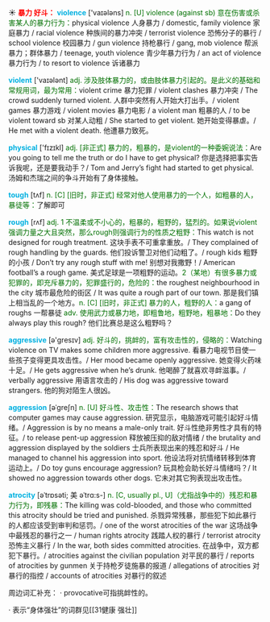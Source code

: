 ☀ <font color="red">**暴力 好斗：**</font>
<font color="sky blue">**violence**</font> ['vaɪələns] 
<font color="rgb(227, 108, 9)">n. [U] violence (against sb) 意在伤害或杀害某人的暴力行为：</font>physical violence 人身暴力 / domestic, family violence 家庭暴力 / racial violence 种族间的暴力冲突 / terrorist violence 恐怖分子的暴行 / school violence 校园暴力 / gun violence 持枪暴行 / gang, mob violence 帮派暴力；群体暴力 / teenage, youth violence 青少年暴力行为 / an act of violence 暴力行为 / to resort to violence 诉诸暴力

<font color="sky blue">**violent**</font> ['vaɪələnt] 
<font color="rgb(227, 108, 9)">adj. 涉及肢体暴力的，或由肢体暴力引起的。是此义的基础和常规用词，最为常用：</font>violent crime 暴力犯罪 / violent clashes 暴力冲突 / The crowd suddenly turned violent. 人群中突然有人开始大打出手。/ violent games 暴力游戏 / violent movies 暴力电影 / a violent man 粗暴的人 / to be violent toward sb 对某人动粗 / She started to get violent. 她开始变得暴虐。/ He met with a violent death. 他遭暴力致死。

<font color="sky blue">**physical**</font> ['fɪzɪkl] 
<font color="rgb(227, 108, 9)">adj. [非正式] 暴力的，粗暴的，是violent的一种委婉说法：</font>Are you going to tell me the truth or do I have to get physical? 你是选择把事实告诉我呢，还是要我动手？/ Tom and Jerry’s fight had started to get physical. 汤姆和杰瑞之间的争斗开始有了身体接触。

<font color="sky blue">**tough**</font> [tʌf] 
<font color="rgb(227, 108, 9)">n. [C] [旧时，非正式] 经常对他人使用暴力的一个人，如粗暴的人，暴徒等：</font>了解即可

<font color="sky blue">**rough**</font> [rʌf] 
<font color="rgb(227, 108, 9)">adj. 1 不温柔或不小心的，粗暴的，粗野的，猛烈的。如果说violent强调力量之大且突然，那么rough则强调行为的性质之粗野：</font>This watch is not designed for rough treatment. 这块手表不可重拿重放。/ They complained of rough handling by the guards. 他们投诉警卫对他们动粗了。/ rough kids 粗野的小孩 / Don’t try any rough stuff with me! 别想对我撒野！/ American football’s a rough game. 美式足球是一项粗野的运动。<font color="rgb(227, 108, 9)">2（某地）有很多暴力或犯罪的，即充斥暴力的，犯罪盛行的，危险的：</font>the roughest neighbourhood in the city 城市最危险的街区 / It was quite a rough part of our town. 那是我们镇上相当乱的一个地方。<font color="rgb(227, 108, 9)">n. [C] [旧时，非正式] 暴力的人，粗野的人：</font>a gang of roughs 一帮暴徒 <font color="rgb(227, 108, 9)">adv. 使用武力或暴力地，即粗鲁地，粗野地，粗暴地：</font>Do they always play this rough? 他们比赛总是这么粗野吗？

<font color="sky blue">**aggressive**</font> [ə'ɡresɪv] 
<font color="rgb(227, 108, 9)">adj. 好斗的，挑衅的，富有攻击性的，侵略的：</font>Watching violence on TV makes some children more aggressive. 看暴力电视节目使一些孩子变得更具攻击性。/ Her mood became openly aggressive. 她变得火药味十足。/ He gets aggressive when he’s drunk. 他喝醉了就喜欢寻衅滋事。/ verbally aggressive 用语言攻击的 / His dog was aggressive toward strangers. 他的狗对陌生人很凶。
           
<font color="sky blue">**aggression**</font> [əˈgreʃn]
<font color="rgb(227, 108, 9)">n. [U] 好斗性、攻击性：</font>The research shows that computer games may cause aggression. 研究显示，电脑游戏可能引起好斗情绪。/ Aggression is by no means a male-only trait. 好斗性绝非男性才具有的特征。/ to release pent-up aggression 释放被压抑的敌对情绪 / the brutality and aggression displayed by the soldiers 士兵所表现出来的残忍和好斗 / He managed to channel his aggression into sport. 他设法将对抗情绪转移到体育运动上。/ Do toy guns encourage aggression? 玩具枪会助长好斗情绪吗？/ It showed no aggression towards other dogs. 它未对其它狗表现出攻击性。           

<font color="sky blue">**atrocity**</font> [əˈtrɒsəti; 美 əˈtrɑ:s-]
<font color="rgb(227, 108, 9)">n. [C, usually pl., U]（尤指战争中的）残忍和暴力行为，即残暴：</font>The killing was cold-blooded, and those who committed this atrocity should be tried and punished. 杀戮异常残暴，那些犯下如此暴行的人都应该受到审判和惩罚。/ one of the worst atrocities of the war 这场战争中最残忍的暴行之一 / human rights atrocity 践踏人权的暴行 / terrorist atrocity 恐怖主义暴行 / In the war, both sides committed atrocities. 在战争中，双方都犯下暴行。/ atrocities against the civilian population 对平民的暴行 / reports of atrocities by gunmen 关于持枪歹徒施暴的报道 / allegations of atrocities 对暴行的指控 / accounts of atrocities 对暴行的叙述

周边词汇补充：
· provocative可指挑衅性的。

· 表示“身体强壮”的词群见[[31健康 强壮]]
